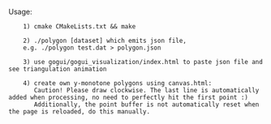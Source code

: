 Usage:

        1) cmake CMakeLists.txt && make
        
        2) ./polygon [dataset] which emits json file, 
        e.g. ./polygon test.dat > polygon.json
        
        3) use gogui/gogui_visualization/index.html to paste json file and see triangulation animation
        
        4) create own y-monotone polygons using canvas.html:
           Caution! Please draw clockwise. The last line is automatically added when processing, no need to perfectly hit the first point :)
           Additionally, the point buffer is not automatically reset when the page is reloaded, do this manually.
        
        

